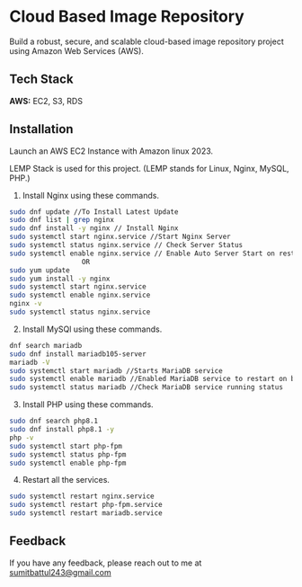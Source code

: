 
# Cloud Based Image Repository

Build a robust, secure, and scalable cloud-based image repository project using Amazon Web Services (AWS).




## Tech Stack

**AWS:** EC2, S3, RDS




## Installation

Launch an AWS EC2 Instance with Amazon linux 2023.

LEMP Stack is used for this project. (LEMP stands for Linux, Nginx, MySQL, PHP.)
1) Install Nginx using these commands.
```bash
sudo dnf update //To Install Latest Update
sudo dnf list | grep nginx
sudo dnf install -y nginx // Install Nginx
sudo systemctl start nginx.service //Start Nginx Server
sudo systemctl status nginx.service // Check Server Status
sudo systemctl enable nginx.service // Enable Auto Server Start on restart
                  OR
sudo yum update
sudo yum install -y nginx
sudo systemctl start nginx.service
sudo systemctl enable nginx.service
nginx -v
sudo systemctl status nginx.service
```
2) Install MySQl using these commands.
```bash
dnf search mariadb
sudo dnf install mariadb105-server
mariadb -V
sudo systemctl start mariadb //Starts MariaDB service
sudo systemctl enable mariadb //Enabled MariaDB service to restart on bot
sudo systemctl status mariadb //Check MariaDB service running status
```
3) Install PHP using these commands.
```bash
sudo dnf search php8.1
sudo dnf install php8.1 -y
php -v
sudo systemctl start php-fpm
sudo systemctl status php-fpm
sudo systemctl enable php-fpm
```
4) Restart all the services.
```bash
sudo systemctl restart nginx.service
sudo systemctl restart php-fpm.service
sudo systemctl restart mariadb.service
```
## Feedback

If you have any feedback, please reach out to me at sumitbattul243@gmail.com

